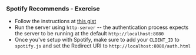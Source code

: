### Spotify Recommends - Exercise

* Follow the instructions at [this gist](https://gist.github.com/MrSkinny/de578cbd2cc6335a8b6a095ed3762738)
* Run the server using `http-server` -- the authentication process expects the server to be running at the default `http://localhost:8080`
* Once you've setup with Spotify, make sure to add your `CLIENT_ID` to `spotify.js` and set the Redirect URI to `http://localhost:8080/auth.html`

  

